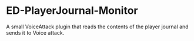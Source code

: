 # ED-PlayerJournal-Monitor
A small VoiceAttack plugin that reads the contents of the player journal and sends it to Voice attack.
